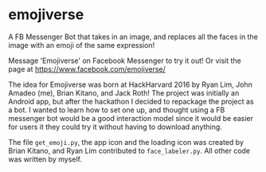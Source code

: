 # emojiverse
A FB Messenger Bot that takes in an image, and replaces all the faces in the image with an emoji of the same expression! 

Message 'Emojiverse' on Facebook Messenger to try it out! Or visit the page at https://www.facebook.com/emojiverse/




The idea for Emojiverse was born at HackHarvard 2016 by Ryan Lim, John Amadeo (me), Brian Kitano, and Jack Roth!
The project was initially an Android app, but after the hackathon I decided to repackage the project as a bot. I wanted to learn how to set one up, and thought using a FB messenger bot would be a good interaction model since it would be easier for users it they could try it without having to download anything.

The file ```get_emoji.py```, the app icon and the loading icon was created by Brian Kitano, and Ryan Lim contributed to ```face_labeler.py```. All other code was written by myself.
